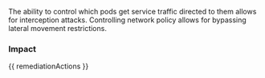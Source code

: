 
The ability to control which pods get service traffic directed to them allows for interception attacks. Controlling network policy allows for bypassing lateral movement restrictions.

### Impact
<!-- Add Impact here -->

<!-- DO NOT CHANGE -->
{{ remediationActions }}


